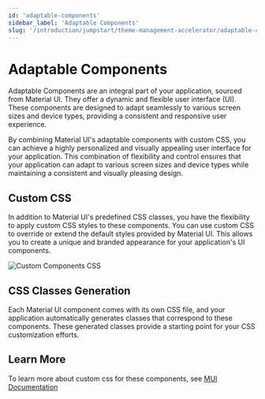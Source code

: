 ```yaml
---
id: 'adaptable-components'
sidebar_label: 'Adaptable Components'
slug: '/introduction/jumpstart/theme-management-accelerator/adaptable-components'
---
```

# Adaptable Components

Adaptable Components are an integral part of your application, sourced from Material UI. They offer a dynamic and flexible user interface (UI). These components are designed to adapt seamlessly to various screen sizes and device types, providing a consistent and responsive user experience.

By combining Material UI's adaptable components with custom CSS, you can achieve a highly personalized and visually appealing user interface for your application. This combination of flexibility and control ensures that your application can adapt to various screen sizes and device types while maintaining a consistent and visually pleasing design.

## Custom CSS

In addition to Material UI's predefined CSS classes, you have the flexibility to apply custom CSS styles to these components. You can use custom CSS to override or extend the default styles provided by Material UI. This allows you to create a unique and branded appearance for your application's UI components.

![Custom Components CSS](../_images/customComponentsCss.gif)

## CSS Classes Generation

Each Material UI component comes with its own CSS file, and your application automatically generates classes that correspond to these components. These generated classes provide a starting point for your CSS customization efforts.

## Learn More

To learn more about custom css for these components, see [MUI Documentation](https://mui.com/material-ui/getting-started/)